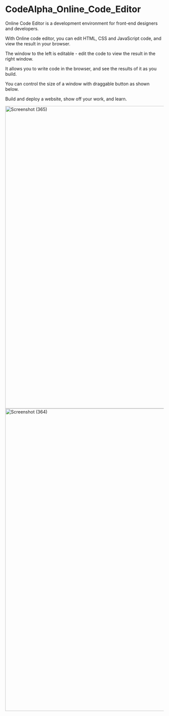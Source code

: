 # CodeAlpha_Online_Code_Editor
Online Code Editor is a development environment for front-end designers and developers. 

With Online code editor, you can edit HTML, CSS and JavaScript code, and view the result in your browser.

The window to the left is editable - edit the code to view the result in the right window. 

It allows you to write code in the browser, and see the results of it as you build.

You can control the size of a window with draggable button as shown below.

Build and deploy a website, show off your work, and learn.

<img width="960" alt="Screenshot (365)" src="https://user-images.githubusercontent.com/132153639/235359235-1db16a6d-364f-42ce-9f02-f4529aad1c3f.png">
<img width="960" alt="Screenshot (364)" src="https://user-images.githubusercontent.com/132153639/235359269-28273857-4be8-4297-a8af-cfccc06d7f2d.png">

